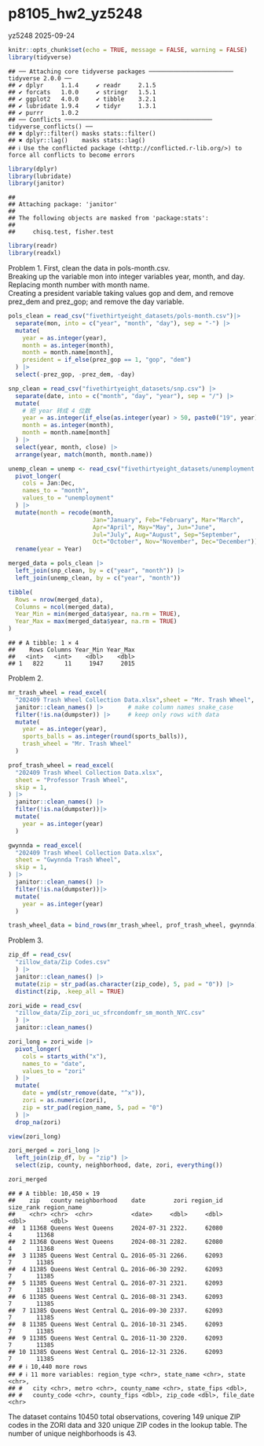 p8105_hw2_yz5248
================
yz5248
2025-09-24

``` r
knitr::opts_chunk$set(echo = TRUE, message = FALSE, warning = FALSE)
library(tidyverse)
```

    ## ── Attaching core tidyverse packages ──────────────────────── tidyverse 2.0.0 ──
    ## ✔ dplyr     1.1.4     ✔ readr     2.1.5
    ## ✔ forcats   1.0.0     ✔ stringr   1.5.1
    ## ✔ ggplot2   4.0.0     ✔ tibble    3.2.1
    ## ✔ lubridate 1.9.4     ✔ tidyr     1.3.1
    ## ✔ purrr     1.0.2     
    ## ── Conflicts ────────────────────────────────────────── tidyverse_conflicts() ──
    ## ✖ dplyr::filter() masks stats::filter()
    ## ✖ dplyr::lag()    masks stats::lag()
    ## ℹ Use the conflicted package (<http://conflicted.r-lib.org/>) to force all conflicts to become errors

``` r
library(dplyr)
library(lubridate)
library(janitor)
```

    ## 
    ## Attaching package: 'janitor'
    ## 
    ## The following objects are masked from 'package:stats':
    ## 
    ##     chisq.test, fisher.test

``` r
library(readr)
library(readxl)
```

Problem 1. First, clean the data in pols-month.csv.  
Breaking up the variable mon into integer variables year, month, and
day.  
Replacing month number with month name.  
Creating a president variable taking values gop and dem, and remove
prez_dem and prez_gop; and remove the day variable.

``` r
pols_clean = read_csv("fivethirtyeight_datasets/pols-month.csv")|>
  separate(mon, into = c("year", "month", "day"), sep = "-") |>
  mutate(
    year = as.integer(year),
    month = as.integer(month),
    month = month.name[month],
    president = if_else(prez_gop == 1, "gop", "dem")
  ) |>
  select(-prez_gop, -prez_dem, -day)
```

``` r
snp_clean = read_csv("fivethirtyeight_datasets/snp.csv") |>
  separate(date, into = c("month", "day", "year"), sep = "/") |> 
  mutate(
    # 把 year 转成 4 位数
    year = as.integer(if_else(as.integer(year) > 50, paste0("19", year), paste0("20", year))),
    month = as.integer(month),
    month = month.name[month]
  ) |>
  select(year, month, close) |>
  arrange(year, match(month, month.name))
```

``` r
unemp_clean = unemp <- read_csv("fivethirtyeight_datasets/unemployment.csv")|>
  pivot_longer(
    cols = Jan:Dec,
    names_to = "month",
    values_to = "unemployment"
  ) |>
  mutate(month = recode(month,
                        Jan="January", Feb="February", Mar="March",
                        Apr="April", May="May", Jun="June",
                        Jul="July", Aug="August", Sep="September",
                        Oct="October", Nov="November", Dec="December")) |>
  rename(year = Year)
```

``` r
merged_data = pols_clean |>
  left_join(snp_clean, by = c("year", "month")) |>
  left_join(unemp_clean, by = c("year", "month"))

tibble(
  Rows = nrow(merged_data),
  Columns = ncol(merged_data),
  Year_Min = min(merged_data$year, na.rm = TRUE),
  Year_Max = max(merged_data$year, na.rm = TRUE)
)
```

    ## # A tibble: 1 × 4
    ##    Rows Columns Year_Min Year_Max
    ##   <int>   <int>    <dbl>    <dbl>
    ## 1   822      11     1947     2015

Problem 2.

``` r
mr_trash_wheel = read_excel(
  "202409 Trash Wheel Collection Data.xlsx",sheet = "Mr. Trash Wheel", skip = 1) |>
  janitor::clean_names() |>       # make column names snake_case
  filter(!is.na(dumpster)) |>     # keep only rows with data
  mutate(
    year = as.integer(year),
    sports_balls = as.integer(round(sports_balls)),
    trash_wheel = "Mr. Trash Wheel"
  )
```

``` r
prof_trash_wheel = read_excel(
  "202409 Trash Wheel Collection Data.xlsx",
  sheet = "Professor Trash Wheel",
  skip = 1,
) |>
  janitor::clean_names() |>
  filter(!is.na(dumpster))|>
  mutate(
    year = as.integer(year)
  )

gwynnda = read_excel(
  "202409 Trash Wheel Collection Data.xlsx",
  sheet = "Gwynnda Trash Wheel",
  skip = 1,
) |>
  janitor::clean_names() |>
  filter(!is.na(dumpster))|>
  mutate(
    year = as.integer(year)
  )

trash_wheel_data = bind_rows(mr_trash_wheel, prof_trash_wheel, gwynnda)
```

Problem 3.

``` r
zip_df = read_csv(
  "zillow_data/Zip Codes.csv"
  ) |> 
  janitor::clean_names() |>
  mutate(zip = str_pad(as.character(zip_code), 5, pad = "0")) |>
  distinct(zip, .keep_all = TRUE)

zori_wide = read_csv(
  "zillow_data/Zip_zori_uc_sfrcondomfr_sm_month_NYC.csv"
  ) |> 
  janitor::clean_names()
```

``` r
zori_long = zori_wide |>
  pivot_longer(
    cols = starts_with("x"),  
    names_to = "date",
    values_to = "zori"
  ) |>
  mutate(
    date = ymd(str_remove(date, "^x")),  
    zori = as.numeric(zori),
    zip = str_pad(region_name, 5, pad = "0")  
  ) |>
  drop_na(zori)

view(zori_long)
```

``` r
zori_merged = zori_long |>
  left_join(zip_df, by = "zip") |>
  select(zip, county, neighborhood, date, zori, everything())

zori_merged
```

    ## # A tibble: 10,450 × 19
    ##    zip   county neighborhood    date        zori region_id size_rank region_name
    ##    <chr> <chr>  <chr>           <date>     <dbl>     <dbl>     <dbl>       <dbl>
    ##  1 11368 Queens West Queens     2024-07-31 2322.     62080         4       11368
    ##  2 11368 Queens West Queens     2024-08-31 2282.     62080         4       11368
    ##  3 11385 Queens West Central Q… 2016-05-31 2266.     62093         7       11385
    ##  4 11385 Queens West Central Q… 2016-06-30 2292.     62093         7       11385
    ##  5 11385 Queens West Central Q… 2016-07-31 2321.     62093         7       11385
    ##  6 11385 Queens West Central Q… 2016-08-31 2343.     62093         7       11385
    ##  7 11385 Queens West Central Q… 2016-09-30 2337.     62093         7       11385
    ##  8 11385 Queens West Central Q… 2016-10-31 2345.     62093         7       11385
    ##  9 11385 Queens West Central Q… 2016-11-30 2320.     62093         7       11385
    ## 10 11385 Queens West Central Q… 2016-12-31 2326.     62093         7       11385
    ## # ℹ 10,440 more rows
    ## # ℹ 11 more variables: region_type <chr>, state_name <chr>, state <chr>,
    ## #   city <chr>, metro <chr>, county_name <chr>, state_fips <dbl>,
    ## #   county_code <chr>, county_fips <dbl>, zip_code <dbl>, file_date <chr>

The dataset contains 10450 total observations, covering 149 unique ZIP
codes in the ZORI data and 320 unique ZIP codes in the lookup table. The
number of unique neighborhoods is 43.

